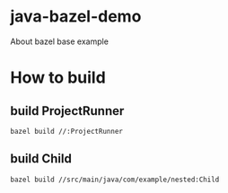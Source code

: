 # java-bazel-demo
About bazel base example

# How to build

## build ProjectRunner 
```
bazel build //:ProjectRunner 
```

## build Child
```
bazel build //src/main/java/com/example/nested:Child
```
